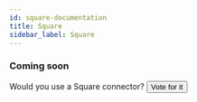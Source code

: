 ```yaml
---
id: square-documentation
title: Square
sidebar_label: Square
---
```


### Coming soon

Would you use a Square connector? <input class='vote_btn' type='button' value='Vote for it' onClick='this.value="Thanks!"; this.disabled=true; activity.sendEvent("honeypot_connector", "vote", "Square")'/>

